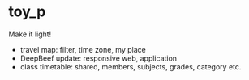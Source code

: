 # toy_p
Make it light!
- travel map: filter, time zone, my place
- DeepBeef update: responsive web, application
- class timetable: shared, members, subjects, grades, category etc.
